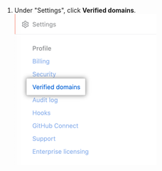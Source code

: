 1. Under "Settings", click **Verified domains**.
    !["Verified domains" tab](/assets/images/help/enterprises/verified-domains-tab.png)